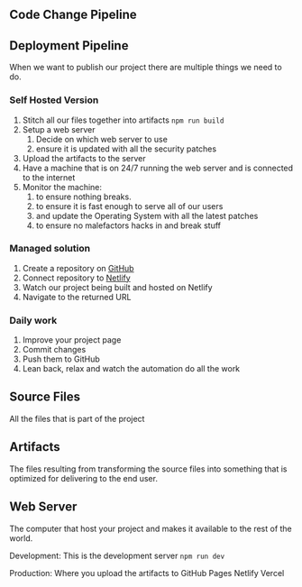 ## Code Change Pipeline

## Deployment Pipeline

When we want to publish our project there are multiple things we need to do.

### Self Hosted Version
1. Stitch all our files together into artifacts `npm run build`
2. Setup a web server
	1. Decide on which web server to use
	2. ensure it is updated with all the security patches
3. Upload the artifacts to the server
4. Have a machine that is on 24/7 running the web server and is connected to the internet
5. Monitor the machine:
	1. to ensure nothing breaks.
	2. to ensure it is fast enough to serve all of our users
	3. and update the Operating System with all the latest patches
	4. to ensure no malefactors hacks in and break stuff

### Managed solution

1. Create a repository on [GitHub](https://github.com/)
2. Connect repository to [Netlify](https://www.netlify.com/)
3. Watch our project being built and hosted on Netlify
4. Navigate to the returned URL

### Daily work

1. Improve your project page
2. Commit changes
3. Push them to GitHub
4. Lean back, relax and watch the automation do all the work

## Source Files
All the files that is part of the project

## Artifacts
The files resulting from transforming the source files into something that is optimized for delivering to the end user.

## Web Server
The computer that host your project and makes it available to the rest of the world.

Development:
	This is the development server
	`npm run dev`

Production:
	Where you upload the artifacts to
	GitHub Pages
	Netlify
	Vercel
